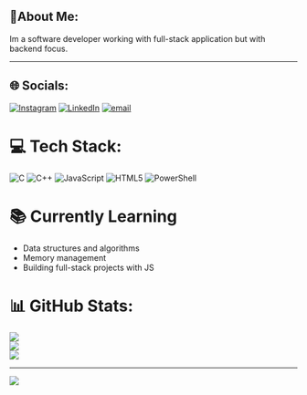 ## 💫About Me:

Im a software developer working with full-stack application but with backend focus. 

--- 

## 🌐 Socials:
[![Instagram](https://img.shields.io/badge/Instagram-%23E4405F.svg?logo=Instagram&logoColor=white)](https://instagram.com/https://www.instagram.com/ni1ksta/ ) [![LinkedIn](https://img.shields.io/badge/LinkedIn-%230077B5.svg?logo=linkedin&logoColor=white)](https://linkedin.com/in/https://www.linkedin.com/feed/?trk=guest_homepage-basic_nav-header-signin) [![email](https://img.shields.io/badge/Email-D14836?logo=gmail&logoColor=white)](mailto:nicole.marchenko11@gmail.com) 

# 💻 Tech Stack:
![C](https://img.shields.io/badge/c-%2300599C.svg?style=for-the-badge&logo=c&logoColor=white) ![C++](https://img.shields.io/badge/c++-%2300599C.svg?style=for-the-badge&logo=c%2B%2B&logoColor=white) ![JavaScript](https://img.shields.io/badge/javascript-%23323330.svg?style=for-the-badge&logo=javascript&logoColor=%23F7DF1E) ![HTML5](https://img.shields.io/badge/html5-%23E34F26.svg?style=for-the-badge&logo=html5&logoColor=white) ![PowerShell](https://img.shields.io/badge/PowerShell-%235391FE.svg?style=for-the-badge&logo=powershell&logoColor=white)

# 📚 Currently Learning
- Data structures and algorithms
- Memory management
- Building full-stack projects with JS

# 📊 GitHub Stats:
![](https://github-readme-stats.vercel.app/api?username=nicolegitm&theme=dark&hide_border=false&include_all_commits=false&count_private=false)<br/>
![](https://nirzak-streak-stats.vercel.app/?user=nicolegitm&theme=dark&hide_border=false)<br/>
![](https://github-readme-stats.vercel.app/api/top-langs/?username=nicolegitm&theme=dark&hide_border=false&include_all_commits=false&count_private=false&layout=compact)

---
[![](https://visitcount.itsvg.in/api?id=nicolegitm&icon=0&color=0)](https://visitcount.itsvg.in)
